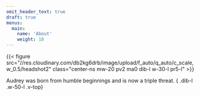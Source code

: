 ```yaml
---
omit_header_text: true
draft: true
menus:
  main:
    name: 'About'
    weight: 10
---
```


{{< figure src="//res.cloudinary.com/db2kg6drb/image/upload/f_auto/q_auto/c_scale,w_0.5/headshot2" class="center-ns mw-20 pv2 ma0 dib-l w-30-l pr5-l" >}}

Audrey was born from humble beginnings and is now a triple threat.
{ .dib-l .w-50-l .v-top}